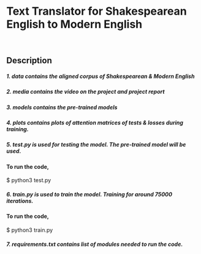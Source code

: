 <h1> <b> Text Translator for Shakespearean English to Modern English </b> </h1>
<br>

<h2> Description </h2>
<h5>  1. data contains the aligned corpus of Shakespearean & Modern English </h5>
<h5>  2. media contains the video on the project and project report</h5>
<h5>  3. models contains the pre-trained models </h5>
<h5>  4. plots contains plots of attention matrices of tests & losses during training.</h5>
<h5>  5. test.py is used for testing the model. The pre-trained model will be used.</h5>
				<h4> To run the code, </h5>
						$ python3 test.py
<h5>  6. train.py is used to train the model. Training for around 75000 iterations. </h5>
				<h4> To run the code, </h5>
						$ python3 train.py
<h5>  7. requirements.txt contains list of modules needed to run the code.</h5>

